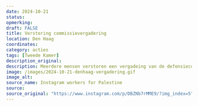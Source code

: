 ```yaml
---
date: 2024-10-21
status: 
opmerking: 
draft: FALSE
title: Verstoring commissievergadering
location: Den Haag
coordinates: 
category: acties
tags: [Tweede Kamer]
description_original: 
description: Meerdere mensen verstoren een vergadeing van de defensiecommissie van de Tweede Kamer. Ze spreken zich uit tegen het voorgestelde wapencontract met Israelische wapenfabrikant Rafael, ter waarde van €250 miljoen. 
image: /images/2024-10-21-denhaag-vergadering.gif
image_alt: 
source_name: Instagram workers for Palestine
source: 
source_original: "https://www.instagram.com/p/DBZNb7rMME9/?img_index=5"
---
```

